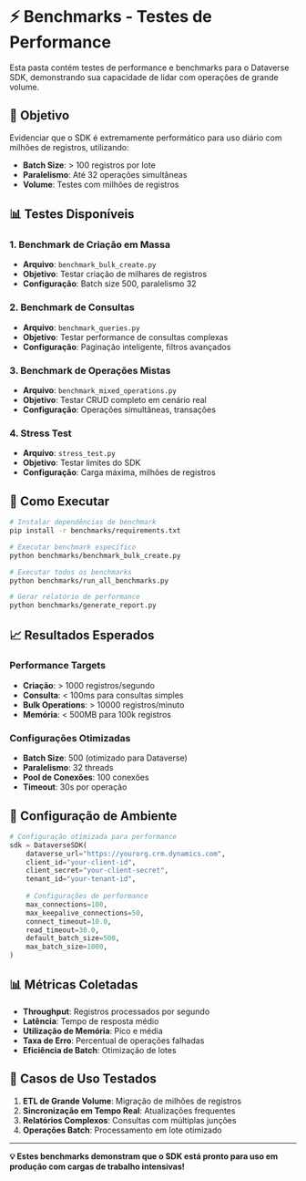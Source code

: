 # ⚡ Benchmarks - Testes de Performance

Esta pasta contém testes de performance e benchmarks para o Dataverse SDK, demonstrando sua capacidade de lidar com operações de grande volume.

## 🎯 **Objetivo**

Evidenciar que o SDK é extremamente performático para uso diário com milhões de registros, utilizando:
- **Batch Size**: > 100 registros por lote
- **Paralelismo**: Até 32 operações simultâneas
- **Volume**: Testes com milhões de registros

## 📊 **Testes Disponíveis**

### **1. Benchmark de Criação em Massa**
- **Arquivo**: `benchmark_bulk_create.py`
- **Objetivo**: Testar criação de milhares de registros
- **Configuração**: Batch size 500, paralelismo 32

### **2. Benchmark de Consultas**
- **Arquivo**: `benchmark_queries.py`
- **Objetivo**: Testar performance de consultas complexas
- **Configuração**: Paginação inteligente, filtros avançados

### **3. Benchmark de Operações Mistas**
- **Arquivo**: `benchmark_mixed_operations.py`
- **Objetivo**: Testar CRUD completo em cenário real
- **Configuração**: Operações simultâneas, transações

### **4. Stress Test**
- **Arquivo**: `stress_test.py`
- **Objetivo**: Testar limites do SDK
- **Configuração**: Carga máxima, milhões de registros

## 🚀 **Como Executar**

```bash
# Instalar dependências de benchmark
pip install -r benchmarks/requirements.txt

# Executar benchmark específico
python benchmarks/benchmark_bulk_create.py

# Executar todos os benchmarks
python benchmarks/run_all_benchmarks.py

# Gerar relatório de performance
python benchmarks/generate_report.py
```

## 📈 **Resultados Esperados**

### **Performance Targets**
- **Criação**: > 1000 registros/segundo
- **Consulta**: < 100ms para consultas simples
- **Bulk Operations**: > 10000 registros/minuto
- **Memória**: < 500MB para 100k registros

### **Configurações Otimizadas**
- **Batch Size**: 500 (otimizado para Dataverse)
- **Paralelismo**: 32 threads
- **Pool de Conexões**: 100 conexões
- **Timeout**: 30s por operação

## 🔧 **Configuração de Ambiente**

```python
# Configuração otimizada para performance
sdk = DataverseSDK(
    dataverse_url="https://yourorg.crm.dynamics.com",
    client_id="your-client-id",
    client_secret="your-client-secret",
    tenant_id="your-tenant-id",
    
    # Configurações de performance
    max_connections=100,
    max_keepalive_connections=50,
    connect_timeout=10.0,
    read_timeout=30.0,
    default_batch_size=500,
    max_batch_size=1000,
)
```

## 📊 **Métricas Coletadas**

- **Throughput**: Registros processados por segundo
- **Latência**: Tempo de resposta médio
- **Utilização de Memória**: Pico e média
- **Taxa de Erro**: Percentual de operações falhadas
- **Eficiência de Batch**: Otimização de lotes

## 🎯 **Casos de Uso Testados**

1. **ETL de Grande Volume**: Migração de milhões de registros
2. **Sincronização em Tempo Real**: Atualizações frequentes
3. **Relatórios Complexos**: Consultas com múltiplas junções
4. **Operações Batch**: Processamento em lote otimizado

---

**💡 Estes benchmarks demonstram que o SDK está pronto para uso em produção com cargas de trabalho intensivas!**

